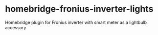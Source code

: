 # homebridge-fronius-inverter-lights
 Homebridge plugin for Fronius inverter with smart meter as a lightbulb accessory
